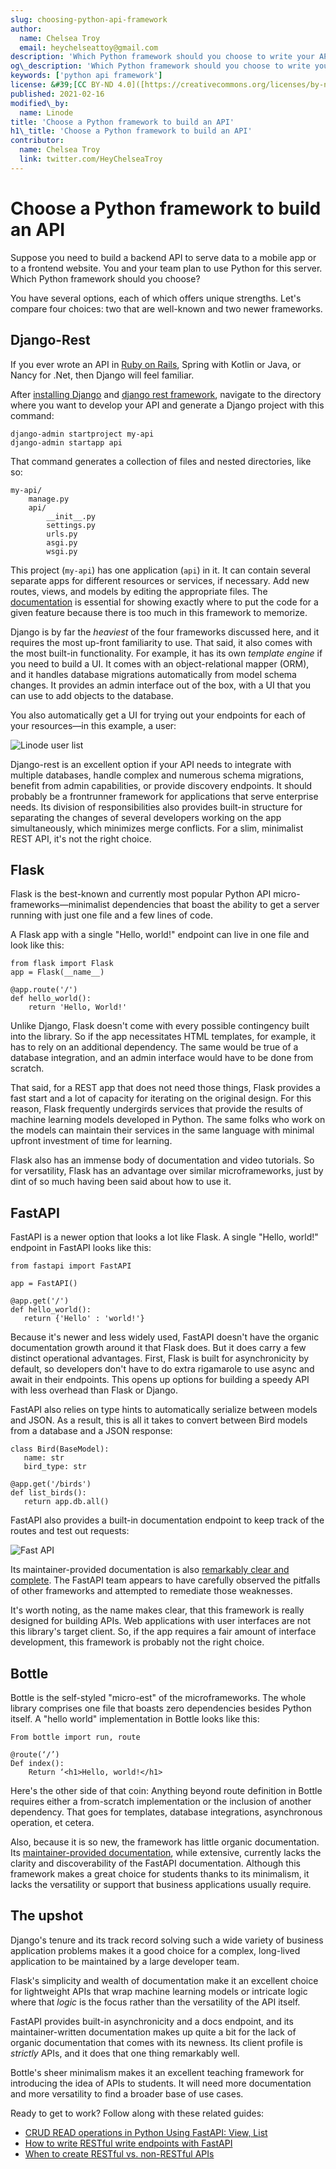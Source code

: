 ```yaml
---
slug: choosing-python-api-framework
author:
  name: Chelsea Troy
  email: heychelseattoy@gmail.com
description: 'Which Python framework should you choose to write your API? The answer depends on which strengths your project needs.'
og\_description: 'Which Python framework should you choose to write your API? @HeyChelseaTroy breaks it down, comparing the features your project needs.'
keywords: ['python api framework']
license: &#39;[CC BY-ND 4.0]([https://creativecommons.org/licenses/by-nd/4.0](https://creativecommons.org/licenses/by-nd/4.0))&#39;
published: 2021-02-16
modified\_by:
  name: Linode
title: 'Choose a Python framework to build an API'
h1\_title: 'Choose a Python framework to build an API'
contributor:
  name: Chelsea Troy
  link: twitter.com/HeyChelseaTroy
---
```


# Choose a Python framework to build an API

Suppose you need to build a backend API to serve data to a mobile app or to a frontend website. You and your team plan to use Python for this server. Which Python framework should you choose?

You have several options, each of which offers unique strengths. Let&#39;s compare four choices: two that are well-known and two newer frameworks.

## Django-Rest

If you ever wrote an API in [Ruby on Rails](https://www.linode.com/docs/guides/development/ror/), Spring with Kotlin or Java, or Nancy for .Net, then Django will feel familiar.

After [installing Django](https://docs.djangoproject.com/en/3.1/intro/install/) and [django rest framework](https://www.django-rest-framework.org/tutorial/quickstart/), navigate to the directory where you want to develop your API and generate a Django project with this command:

```
django-admin startproject my-api
django-admin startapp api
```

That command generates a collection of files and nested directories, like so:

```
my-api/
    manage.py
    api/
        __init__.py
        settings.py
        urls.py
        asgi.py
        wsgi.py
```

This project (`my-api`) has one application (`api`) in it. It can contain several separate apps for different resources or services, if necessary. Add new routes, views, and models by editing the appropriate files. The [documentation](https://docs.djangoproject.com/en/3.1/) is essential for showing exactly where to put the code for a given feature because there is too much in this framework to memorize.

Django is by far the _heaviest_ of the four frameworks discussed here, and it requires the most up-front familiarity to use. That said, it also comes with the most built-in functionality. For example, it has its own _template engine_ if you need to build a UI. It comes with an object-relational mapper (ORM), and it handles database migrations automatically from model schema changes. It provides an admin interface out of the box, with a UI that you can use to add objects to the database.

You also automatically get a UI for trying out your endpoints for each of your resources—in this example, a user:

![Linode user list](LinodeUserList.png)

Django-rest is an excellent option if your API needs to integrate with multiple databases, handle complex and numerous schema migrations, benefit from admin capabilities, or provide discovery endpoints. It should probably be a frontrunner framework for applications that serve enterprise needs. Its division of responsibilities also provides built-in structure for separating the changes of several developers working on the app simultaneously, which minimizes merge conflicts. For a slim, minimalist REST API, it&#39;s not the right choice.

## Flask

Flask is the best-known and currently most popular Python API micro-frameworks—minimalist dependencies that boast the ability to get a server running with just one file and a few lines of code.

A Flask app with a single &quot;Hello, world!&quot; endpoint can live in one file and look like this:

```
from flask import Flask
app = Flask(__name__)

@app.route('/')
def hello_world():
    return 'Hello, World!'
```

Unlike Django, Flask doesn&#39;t come with every possible contingency built into the library. So if the app necessitates HTML templates, for example, it has to rely on an additional dependency. The same would be true of a database integration, and an admin interface would have to be done from scratch.

That said, for a REST app that does not need those things, Flask provides a fast start and a lot of capacity for iterating on the original design. For this reason, Flask frequently undergirds services that provide the results of machine learning models developed in Python. The same folks who work on the models can maintain their services in the same language with minimal upfront investment of time for learning.

Flask also has an immense body of documentation and video tutorials. So for versatility, Flask has an advantage over similar microframeworks, just by dint of so much having been said about how to use it.

## FastAPI

FastAPI is a newer option that looks a lot like Flask. A single &quot;Hello, world!&quot; endpoint in FastAPI looks like this:

```
from fastapi import FastAPI

app = FastAPI()

@app.get('/')
def hello_world():
   return {'Hello' : 'world!'}
```

Because it&#39;s newer and less widely used, FastAPI doesn&#39;t have the organic documentation growth around it that Flask does. But it does carry a few distinct operational advantages. First, Flask is built for asynchronicity by default, so developers don&#39;t have to do extra rigamarole to use async and await in their endpoints. This opens up options for building a speedy API with less overhead than Flask or Django.

FastAPI also relies on type hints to automatically serialize between models and JSON. As a result, this is all it takes to convert between Bird models from a database and a JSON response:

```
class Bird(BaseModel):
   name: str
   bird_type: str

@app.get('/birds')
def list_birds():
   return app.db.all()
```

FastAPI also provides a built-in documentation endpoint to keep track of the routes and test out requests:

![Fast API](LinodeFastAPI.png)

Its maintainer-provided documentation is also [remarkably clear and complete](https://fastapi.tiangolo.com/). The FastAPI team appears to have carefully observed the pitfalls of other frameworks and attempted to remediate those weaknesses.

It&#39;s worth noting, as the name makes clear, that this framework is really designed for building APIs. Web applications with user interfaces are not this library&#39;s target client. So, if the app requires a fair amount of interface development, this framework is probably not the right choice.

## Bottle

Bottle is the self-styled &quot;micro-est&quot; of the microframeworks. The whole library comprises one file that boasts zero dependencies besides Python itself. A &quot;hello world&quot; implementation in Bottle looks like this:

```
From bottle import run, route

@route(‘/’)
Def index():
	Return ‘<h1>Hello, world!</h1>
```

Here&#39;s the other side of that coin: Anything beyond route definition in Bottle requires either a from-scratch implementation or the inclusion of another dependency. That goes for templates, database integrations, asynchronous operation, et cetera.

Also, because it is so new, the framework has little organic documentation. Its [maintainer-provided documentation](https://bottlepy.org/docs/dev/tutorial.html), while extensive, currently lacks the clarity and discoverability of the FastAPI documentation. Although this framework makes a great choice for students thanks to its minimalism, it lacks the versatility or support that business applications usually require.

## The upshot

Django&#39;s tenure and its track record solving such a wide variety of business application problems makes it a good choice for a complex, long-lived application to be maintained by a large developer team.

Flask&#39;s simplicity and wealth of documentation make it an excellent choice for lightweight APIs that wrap machine learning models or intricate logic where that _logic_ is the focus rather than the versatility of the API itself.

FastAPI provides built-in asynchronicity and a docs endpoint, and its maintainer-written documentation makes up quite a bit for the lack of organic documentation that comes with its newness. Its client profile is _strictly_ APIs, and it does that one thing remarkably well.

Bottle&#39;s sheer minimalism makes it an excellent teaching framework for introducing the idea of APIs to students. It will need more documentation and more versatility to find a broader base of use cases.

Ready to get to work? Follow along with these related guides:

- [CRUD READ operations in Python Using FastAPI: View, List](https://www.linode.com/docs/guides/development/python/read-requests-rest-fastapi)
- [How to write RESTful write endpoints with FastAPI](https://www.linode.com/docs/guides/development/python/write-requests-rest-fastapi)
- [When to create RESTful vs. non-RESTful APIs](https://www.linode.com/docs/guides/development/python/restful-vs-non-restful-apis)
